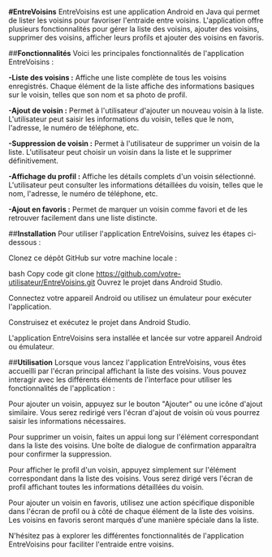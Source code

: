 **#EntreVoisins**
EntreVoisins est une application Android en Java qui permet de lister les voisins pour favoriser l'entraide entre voisins. L'application offre plusieurs fonctionnalités pour gérer la liste des voisins, ajouter des voisins, supprimer des voisins, afficher leurs profils et ajouter des voisins en favoris.

##**Fonctionnalités**
Voici les principales fonctionnalités de l'application EntreVoisins :

**-Liste des voisins :** Affiche une liste complète de tous les voisins enregistrés. Chaque élément de la liste affiche des informations basiques sur le voisin, telles que son nom et sa photo de profil.

**-Ajout de voisin :** Permet à l'utilisateur d'ajouter un nouveau voisin à la liste. L'utilisateur peut saisir les informations du voisin, telles que le nom, l'adresse, le numéro de téléphone, etc.

**-Suppression de voisin :** Permet à l'utilisateur de supprimer un voisin de la liste. L'utilisateur peut choisir un voisin dans la liste et le supprimer définitivement.

**-Affichage du profil :** Affiche les détails complets d'un voisin sélectionné. L'utilisateur peut consulter les informations détaillées du voisin, telles que le nom, l'adresse, le numéro de téléphone, etc.

**-Ajout en favoris :** Permet de marquer un voisin comme favori et de les retrouver facilement dans une liste distincte.

##**Installation**
Pour utiliser l'application EntreVoisins, suivez les étapes ci-dessous :

Clonez ce dépôt GitHub sur votre machine locale :

bash
Copy code
git clone https://github.com/votre-utilisateur/EntreVoisins.git
Ouvrez le projet dans Android Studio.

Connectez votre appareil Android ou utilisez un émulateur pour exécuter l'application.

Construisez et exécutez le projet dans Android Studio.

L'application EntreVoisins sera installée et lancée sur votre appareil Android ou émulateur.

##**Utilisation**
Lorsque vous lancez l'application EntreVoisins, vous êtes accueilli par l'écran principal affichant la liste des voisins. Vous pouvez interagir avec les différents éléments de l'interface pour utiliser les fonctionnalités de l'application :

Pour ajouter un voisin, appuyez sur le bouton "Ajouter" ou une icône d'ajout similaire. Vous serez redirigé vers l'écran d'ajout de voisin où vous pourrez saisir les informations nécessaires.

Pour supprimer un voisin, faites un appui long sur l'élément correspondant dans la liste des voisins. Une boîte de dialogue de confirmation apparaîtra pour confirmer la suppression.

Pour afficher le profil d'un voisin, appuyez simplement sur l'élément correspondant dans la liste des voisins. Vous serez dirigé vers l'écran de profil affichant toutes les informations détaillées du voisin.

Pour ajouter un voisin en favoris, utilisez une action spécifique disponible dans l'écran de profil ou à côté de chaque élément de la liste des voisins. Les voisins en favoris seront marqués d'une manière spéciale dans la liste.

N'hésitez pas à explorer les différentes fonctionnalités de l'application EntreVoisins pour faciliter l'entraide entre voisins.
